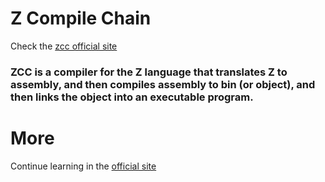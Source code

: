 # Z Compile Chain

Check the [zcc official site](https://bruneo32.github.io/zcc/)

### ZCC is a compiler for the **Z language** that translates Z to assembly, and then compiles assembly to bin (or object), and then links the object into an executable program.

# More
Continue learning in the [official site](https://bruneo32.github.io/zcc/)
